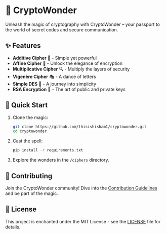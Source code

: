# 🔐 CryptoWonder

Unleash the magic of cryptography with CryptoWonder – your passport to the world of secret codes and secure communication.

## ✨ Features

- **Additive Cipher** 🚀 - Simple yet powerful
- **Affine Cipher** 🌟 - Unlock the elegance of encryption
- **Multiplicative Cipher** 🔍 - Multiply the layers of security
- **Vigenère Cipher** 🎭 - A dance of letters
- **Simple DES** 🔐 - A journey into simplicity
- **RSA Encryption** 🚀 - The art of public and private keys

## 🚀 Quick Start

1. Clone the magic:

    ```bash
    git clone https://github.com/thisishisham1/cryptowonder.git
    cd cryptowonder
    ```

2. Cast the spell:

    ```bash
    pip install -r requirements.txt
    ```

3. Explore the wonders in the `/ciphers` directory.

## 🎉 Contributing

Join the CryptoWonder community! Dive into the [Contribution Guidelines](CONTRIBUTING.md) and be part of the magic.

## 📜 License

This project is enchanted under the MIT License - see the [LICENSE](LICENSE) file for details.
